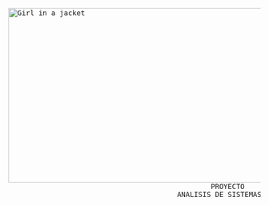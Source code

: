 <!DOCTYPE html>
<html>
<body>
<pre>
<img src="https://www.queestudiar.org/wp-content/uploads/2017/10/software-750x350.jpg" alt="Girl in a jacket" width="750" height="350">
                                                PROYECTO
                                        ANALISIS DE SISTEMAS II


</pre>


</body>
</html>
